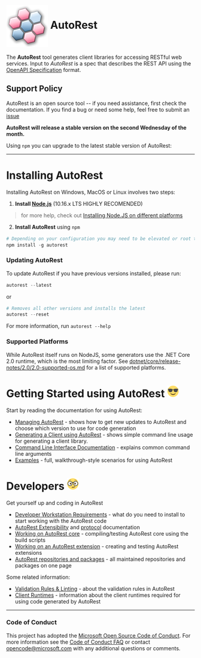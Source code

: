 # <img align="center" src="./docs/images/logo.png">  AutoRest


The **AutoRest** tool generates client libraries for accessing RESTful web services. Input to *AutoRest* is a spec that describes the REST API using the [OpenAPI Specification](https://github.com/OAI/OpenAPI-Specification) format.

<!-- 1) returns SVGs now which aren't rendered by GitHub 2) seems to be awfully unresponsive and unreliable lately
[![PR Stats](http://issuestats.com/github/Azure/autorest/badge/pr?style=flat-square)](http://issuestats.com/github/Azure/autorest)
[![Issue Stats](http://issuestats.com/github/Azure/autorest/badge/issue?style=flat-square)](http://issuestats.com/github/Azure/autorest)
-->

## Support Policy
AutoRest is an open source tool -- if you need assistance, first check the documentation. If you find a bug or need some help, feel free to submit an [issue](https://github.com/Azure/autorest/issues)


**AutoRest will release a stable version on the second Wednesday of the month.**

Using `npm` you can upgrade to the latest stable version of AutoRest:

---

# Installing AutoRest 

Installing AutoRest on Windows, MacOS or Linux involves two steps:

1. __Install [Node.js](https://nodejs.org/en/)__ (10.16.x LTS HIGHLY RECOMENDED)
> for more help, check out [Installing Node.JS on different platforms](./docs/developer/workstation.md#nodejs)

2. __Install AutoRest__ using `npm`

  ``` powershell
  # Depending on your configuration you may need to be elevated or root to run this. (on OSX/Linux use 'sudo' )
  npm install -g autorest
  ```

### Updating AutoRest
  To update AutoRest if you have previous versions installed, please run:
    
  ``` powershell
  autorest --latest
  ``` 
or 
  ```powershell
  # Removes all other versions and installs the latest
  autorest --reset
  ```
  For more information, run  `autorest --help`


### Supported Platforms

While AutoRest itself runs on NodeJS, some generators use the .NET Core 2.0 runtime, which is the most limiting factor.
See [dotnet/core/release-notes/2.0/2.0-supported-os.md](https://github.com/dotnet/core/blob/master/release-notes/2.0/2.0-supported-os.md) for a list of supported platforms.

# Getting Started using AutoRest ![image](./docs/images/normal.png)

Start by reading the documentation for using AutoRest:
- [Managing AutoRest](./docs/managing-autorest.md) - shows how to get new updates to AutoRest and choose which version to use for code generation
- [Generating a Client using AutoRest](./docs/examples/generating-a-client.md) - shows simple command line usage for generating a client library.
- [Command Line Interface Documentation](./docs/user/command-line-interface.md) - explains common command line arguments
- [Examples](./Samples) - full, walkthrough-style scenarios for using AutoRest

# Developers ![image](./docs/images/glasses.png)

Get yourself up and coding in AutoRest

- [Developer Workstation Requirements](./.attic/developer/workstation.md) - what do you need to install to start working with the AutoRest code
- [AutoRest Extensibility](./.attic/developer/architecture/AutoRest-extension.md) and [protocol](./.attic/developer/architecture/AutoRest-extension-protocol.md) documentation
- [Working on AutoRest core](./.attic/developer/autorest-core.md) - compiling/testing AutoRest core using the build scripts
- [Working on an AutoRest extension](./.attic/developer/autorest-extension.md) - creating and testing AutoRest extensions
- [AutoRest repositories and packages](./docs/trampoline.md) - all maintained repositories and packages on one page

Some related information:
- [Validation Rules & Linting](https://github.com/Azure/azure-openapi-validator/blob/master/docs/readme.md) - about the validation rules in AutoRest
- [Client Runtimes](./docs/developer/architecture/Autorest-and-Clientruntimes.md) - information about the client runtimes required for using code generated by AutoRest
<!-- - [Developer Guide](./docs/developer/guide/) - Notes on developing with AutoRest -->

---

### Code of Conduct 
This project has adopted the [Microsoft Open Source Code of Conduct](https://opensource.microsoft.com/codeofconduct/). For more information see the [Code of Conduct FAQ](https://opensource.microsoft.com/codeofconduct/faq/) or contact [opencode@microsoft.com](mailto:opencode@microsoft.com) with any additional questions or comments.

